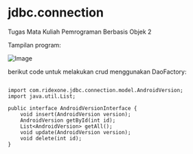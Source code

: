 # jdbc.connection
Tugas Mata Kuliah Pemrograman Berbasis Objek 2

Tampilan program:

![Image](https://github.com/user-attachments/assets/0a74dd44-395f-4b08-8265-c38289f8954f)

berikut code untuk melakukan crud menggunakan DaoFactory:

```package com.ridexone.jdbc.connection.dao;

import com.ridexone.jdbc.connection.model.AndroidVersion;
import java.util.List;

public interface AndroidVersionInterface {
    void insert(AndroidVersion version);
    AndroidVersion getById(int id);
    List<AndroidVersion> getAll();
    void update(AndroidVersion version);
    void delete(int id);
}
```

